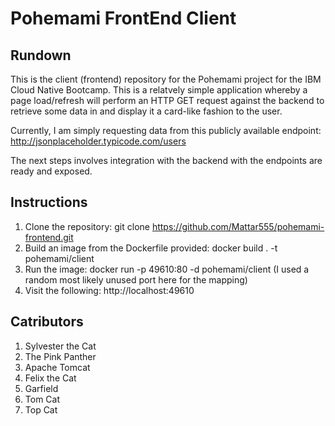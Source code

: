 # Pohemami FrontEnd Client

## Rundown
This is the client (frontend) repository for the Pohemami project for the IBM Cloud Native Bootcamp. This is a relatvely simple application whereby a page load/refresh will perform an HTTP GET request against the backend to retrieve some data in and display it a card-like fashion to the user.

Currently, I am simply requesting data from this publicly available endpoint: http://jsonplaceholder.typicode.com/users

The next steps involves integration with the backend with the endpoints are ready and exposed.

## Instructions

1) Clone the repository: git clone https://github.com/Mattar555/pohemami-frontend.git
2) Build an image from the Dockerfile provided: docker build . -t pohemami/client
3) Run the image: docker run -p 49610:80 -d pohemami/client (I used a random most likely unused port here for the mapping)
4) Visit the following: http://localhost:49610

## Catributors

1) Sylvester the Cat
2) The Pink Panther
3) Apache Tomcat
4) Felix the Cat
5) Garfield
6) Tom Cat
7) Top Cat
